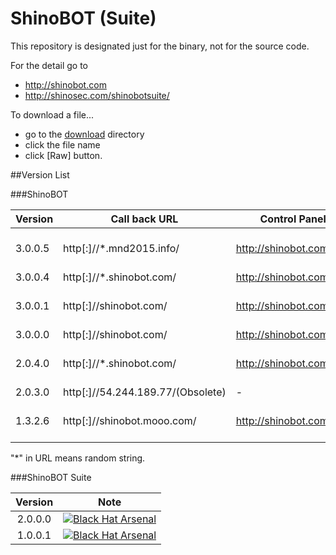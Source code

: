 # ShinoBOT (Suite)

This repository is designated just for the binary, not for the source code.  

For the detail go to
* http://shinobot.com
* http://shinosec.com/shinobotsuite/


To download a file...



* go to the [download](https://github.com/Sh1n0g1/ShinoBOT/tree/master/download) directory
* click the file name
* click [Raw] button.


##Version List


###ShinoBOT


| Version 	|            Call back URL	       |  Control Panel              |Note|
|-----------|----------------------------------|-----------------------------|----|
| 3.0.0.5   | http[:]//*.mnd2015.info/         | http://shinobot.com/        |[![Black Hat Arsenal](https://www.toolswatch.org/badges/arsenal/2015.svg)](https://www.blackhat.com/us-15/arsenal.html)|
| 3.0.0.4   | http[:]//*.shinobot.com/         | http://shinobot.com/        |    |
| 3.0.0.1   | http[:]//shinobot.com/           | http://shinobot.com/        |[![Black Hat Arsenal](https://www.toolswatch.org/badges/arsenal/2015.svg)](https://www.blackhat.com/asia-15/arsenal.html)|
| 3.0.0.0   | http[:]//shinobot.com/           | http://shinobot.com/        |    |
| 2.0.4.0   | http[:]//*.shinobot.com/         | http://shinobot.com/old/    |[![Black Hat Arsenal](https://www.toolswatch.org/badges/arsenal/2014.svg)](https://www.blackhat.com/us-14/arsenal.html)|
| 2.0.3.0   | http[:]//54.244.189.77/(Obsolete)| -                           |
| 1.3.2.6 	| http[:]//shinobot.mooo.com/	     | http://shinobot.com/old/    |[![Black Hat Arsenal](https://www.toolswatch.org/badges/arsenal/2013.svg)](http://www.blackhat.com/us-13/arsenal.html)|

"*" in URL means random string.

###ShinoBOT Suite

| Version    | Note |
|:----------:|------|
| 2.0.0.0    |[![Black Hat Arsenal](https://www.toolswatch.org/badges/arsenal/2015.svg)](https://www.blackhat.com/asia-15/arsenal.html)|
| 1.0.0.1    |[![Black Hat Arsenal](https://www.toolswatch.org/badges/arsenal/2014.svg)](https://www.blackhat.com/us-14/arsenal.html)|

